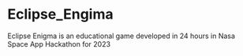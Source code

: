 # Eclipse_Engima
Eclipse Enigma is an educational game developed in 24 hours in Nasa Space App Hackathon for 2023
